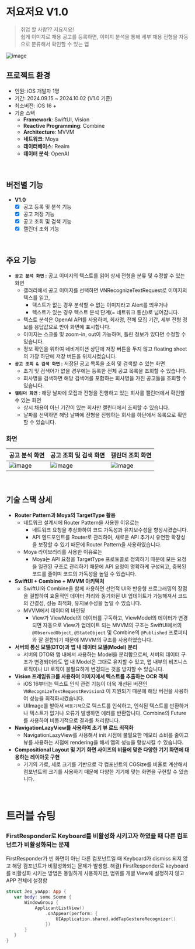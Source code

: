 # 저요저요 V1.0

> 취업 할 사람?? 저요저요!<br/>쉽게 이미지로 채용 공고를 등록하면, 이미지 분석을 통해 세부 채용 전형을 자동으로 분류해서 확인할 수 있는 앱


![image](https://github.com/user-attachments/assets/3d6dec24-915c-4e2f-9f50-b5895fd9b8b5)

## 프로젝트 환경

- 인원: iOS 개발자 1명
- 기간: 2024.09.15 ~ 2024.10.02 (V1.0 기준)
- 최소버전: iOS 16 +
- 기술 스택
    - **Framework**: SwiftUI, Vision
    - **Reactive Programming**: Combine
    - **Architecture**: MVVM
    - **네트워크**: Moya
    - **데이터베이스**: Realm
    - **데이터 분석**: OpenAI


<br/>

## 버전별 기능
- **V1.0**
  - [x] 공고 등록 및 분석 기능
  - [x] 공고 저장 기능
  - [x] 공고 조회 및 검색 기능
  - [x] 캘린더 조회 기능

<br/>

## 주요 기능

- **`공고 분석 화면` :** 공고 이미지의 텍스트를 읽어 상세 전형을 분류 및 수정할 수 있는 화면
    - 갤러리에서 공고 이미지를 선택하면 VNRecognizeTextRequest로 이미지의 텍스를 읽고,
        - 텍스트가 없는 경우 분석할 수 없는 이미지라고 Alert를 띄우거나
        - 텍스트가 있는 경우 텍스트 분석 단계(= 네트워크 통신)로 넘어갑니다.
    - 텍스트 분석은 OpenAI API를 사용하며, 회사명, 전체 모집 기간, 세부 전형 정보를 응답값으로 받아 화면에 표시합니다.
    - 이미지는 스크롤 및 zoom-in, out이 가능하며, 틀린 정보가 있다면 수정할 수 있습니다.
    - 정보 확인을 위하여 네비게이션 상단에 저장 버튼을 두지 않고 floating sheet의 가장 하단에 저장 버튼을 위치시켰습니다.
- **`공고 조회 & 검색 화면` :** 저장된 공고 목록을 조회 및 검색할 수 있는 화면
    - 초기 및 검색어가 없을 경우에는 등록한 전체 공고 목록을 조회할 수 있습니다.
    - 회사명을 검색하면 해당 검색어를 포함하는 회사명을 가진 공고들을 조회할 수 있습니다. 
- **`캘린더 화면`** : 해당 날짜에 모집과 전형을 진행하고 있는 회사를 캘린더에서 확인할 수 있는 화면
    - 상시 채용이 아닌 기간이 있는 회사만 캘린더에서 조회할 수 있습니다.
    - 날짜를 선택하면 해당 날짜에 전형을 진행하는 회사를 하단에서 목록으로 확안할 수 있습니다.

### 화면
|공고 분석 화면|공고 조회 및 검색 화면|캘린더 조회 화면|
|--|--|--|
|![image](https://github.com/user-attachments/assets/d3167d94-d01e-4e47-92b0-13437fcd4219)|![image](https://github.com/user-attachments/assets/cdfe9bd5-4bc8-4d2d-ad8e-fd3d4788c8b2)|![image](https://github.com/user-attachments/assets/2d8575b3-b0c3-45f7-b45c-0baf1efec089)|


<br/>

## 기술 스택 상세

- **Router Pattern과 Moya의 TargetType 활용**
    - 네트워크 설계시에 Router Pattern을 사용한 이유로는
        - 네트워크 요청을 추상화하여 코드 가독성과 유지보수성을 향상시켰습니다.
        - API 엔드포인트를 Router로 관리하여, 새로운 API 추가시 유연한 확장성을 보장할 수 있기 때문에 Router Pattern을 사용하였습니다.
    - Moya 라이브러리를 사용한 이유로는
        - Moya는 API 요청을 TargetType 프로토콜로 정의하기 때문에 모든 요청을 일관된 구조로 관리하기 때문에 API 요청이 명확하게 구성되고, 중복된 코드를 줄이며 코드의 가독성을 높일 수 있습니다.
- **SwiftUI + Combine + MVVM 아키텍처**
    - SwiftUI와 Combine을 함께 사용하면 선언적 UI와 반응형 프로그래밍의 장점을 결합하여 효율적인 데이터 처리와 동기화된 UI 업데이트가 가능해져서 코드의 간결성, 성능 최적화, 유지보수성을 높일 수 있습니다.
    - MVVM에서 데이터의 바인딩
        - View가 ViewModel의 데이터를 구독하고, ViewModel의 데이터가 변경되면 자동으로 View가 업데이트 되는 MVVM의 구조는 SwiftUI에서의 `@ObservedObject`, `@StateObject` 및 Combine의 `@Published` 프로퍼티와 잘 결합되기 때문에 MVVM의 구조를 사용하였습니다.
- **서버의 통신 모델(DTO)과 앱 내 데이터 모델(Model) 분리**
    - 서버의 DTO와 앱 내에서 사용하는 Model을 분리함으로써, 서버의 데이터 구조가 변경되더라도 앱 내 Model은 그대로 유지할 수 있고, 앱 내부의 비즈니스 로직이나 UI 로직이 불필요하게 변경되는 것을 방지할 수 있습니다.
- **Vision 프레임워크를 사용하여 이미지에서 텍스트를 추출하는 OCR 객체**
    - iOS 16부터는 텍스트 인식 관련 기능이 더욱 개선된 버전인 `VNRecognizeTextRequestRevision3` 이 지원되기 때문에 해당 버전을 사용하여 성능을 최적화시켰습니다.
    - UIImage를 받아서 `비동기적`으로 텍스트를 인식하고, 인식된 텍스트를 반환하거나 텍스트가 없거나 오류가 발생하면 에러를 반환합니다. Combine의 Future를 사용하여 비동기적으로 결과를 처리합니다.
- **NavigationLazyView를 사용하여 초기 뷰 로드 최적화**
    - NavigationLazyView를 사용해서 init 시점에 불필요한 메모리 소비를 줄이고 뷰를 사용하는 시점에 rendering을 해서 앱의 성능을 향상시킬 수 있습니다.
- **Compositional Layout 및 기기 화면 사이즈의 비율에 맞춘 다양한 기기 화면에 대응하는 레이아웃 구현**
    - 기기의 가로, 세로 크기를 기반으로 각 컴포넌트의 CGSize를 비율로 계산해서 컴포넌트의 크기를 사용하기 때문에 다양한 기기에 맞는 화면을 구현할 수 있습니다.

 <br/>
 
# 트러블 슈팅
### FirstResponder로 Keyboard를 비활성화 시키고자 하였을 때 다른 컴포넌트가 비활성화되는 문제
FirstResponder가 빈 화면이 아닌 다른 컴포넌트일 때 Keyboard가 dismiss 되지 않고 해당 컴포넌트가 비활성화되는 문제가 발생함.
해결) FirstResponder로 keyboard를 비활성화 시키는 방법은 동일하게 사용하지만, 범위를 개별 View에 설정하지 않고 APP 전체에 설정함
```swift
struct Jeo_yoApp: App {
   var body: some Scene {
       WindowGroup {
           ApplicantListView()
               .onAppear(perform: {
                   UIApplication.shared.addTapGestureRecognizer()
               })
       }
   }
}
```
